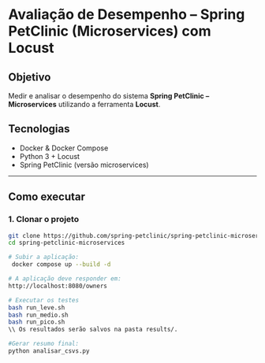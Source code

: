 # Avaliação de Desempenho – Spring PetClinic (Microservices) com Locust

## Objetivo
Medir e analisar o desempenho do sistema **Spring PetClinic – Microservices** utilizando a ferramenta **Locust**.

## Tecnologias
- Docker & Docker Compose
- Python 3 + Locust
- Spring PetClinic (versão microservices)

---

## Como executar

### 1. Clonar o projeto
```bash
git clone https://github.com/spring-petclinic/spring-petclinic-microservices.git
cd spring-petclinic-microservices

# Subir a aplicação:
 docker compose up --build -d

# A aplicação deve responder em:
http://localhost:8080/owners

# Executar os testes
bash run_leve.sh
bash run_medio.sh
bash run_pico.sh
\\ Os resultados serão salvos na pasta results/.

#Gerar resumo final:
python analisar_csvs.py




